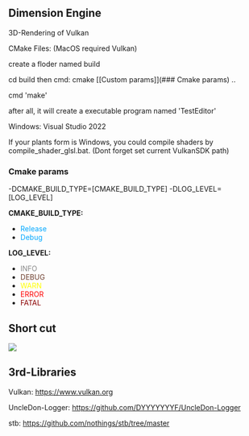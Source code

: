 ## Dimension Engine
3D-Rendering of Vulkan 

CMake Files: (MacOS required Vulkan)

create a floder named build

cd build then cmd: cmake [[Custom params]](### Cmake params) ..

cmd 'make'

after all, it will create a executable program named 'TestEditor'

Windows: Visual Studio 2022

If your plants form is Windows, you could compile shaders by compile_shader_glsl.bat. (Dont forget set current VulkanSDK path)

### Cmake params

-DCMAKE_BUILD_TYPE=[CMAKE_BUILD_TYPE]
-DLOG_LEVEL=[LOG_LEVEL]

**CMAKE_BUILD_TYPE:**

* <font color=#00a8ff>Release</font>
* <font color=#00a8ff>Debug</font>

**LOG_LEVEL:**

* <font color=#88888888>INFO </font>
* <font color=#6c3d2c>DEBUG </font>
* <font color=Yellow>WARN </font>
* <font color=Red>ERROR</font>
* <font color=#8b0000>FATAL </font>

## Short cut

![](Assets/Shortcuts/DimensionEngine.png)



## 3rd-Libraries

Vulkan: https://www.vulkan.org

UncleDon-Logger: https://github.com/DYYYYYYYF/UncleDon-Logger

stb: https://github.com/nothings/stb/tree/master


